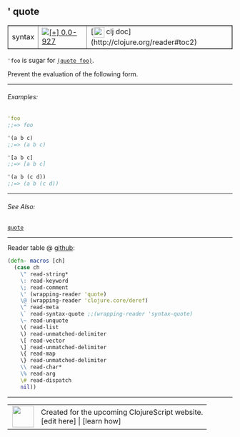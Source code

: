 ## ' quote



 <table border="1">
<tr>
<td>syntax</td>
<td><a href="https://github.com/cljsinfo/cljs-api-docs/tree/0.0-927"><img valign="middle" alt="[+] 0.0-927" title="Added in 0.0-927" src="https://img.shields.io/badge/+-0.0--927-lightgrey.svg"></a> </td>
<td>
[<img height="24px" valign="middle" src="http://i.imgur.com/1GjPKvB.png"> clj doc](http://clojure.org/reader#toc2)
</td>
</tr>
</table>



`'foo` is sugar for [`(quote foo)`](special_quote.md).

Prevent the evaluation of the following form.

---

###### Examples:

```clj
'foo
;;=> foo

'(a b c)
;;=> (a b c)

'[a b c]
;;=> [a b c]

'(a b (c d))
;;=> (a b (c d))
```

---

###### See Also:

[`quote`](special_quote.md)<br>

---





Reader table @ [github](https://github.com/clojure/tools.reader/blob/tools.reader-0.8.4/src/main/clojure/clojure/tools/reader.clj#L589-L608):

```clj
(defn- macros [ch]
  (case ch
    \" read-string*
    \: read-keyword
    \; read-comment
    \' (wrapping-reader 'quote)
    \@ (wrapping-reader 'clojure.core/deref)
    \^ read-meta
    \` read-syntax-quote ;;(wrapping-reader 'syntax-quote)
    \~ read-unquote
    \( read-list
    \) read-unmatched-delimiter
    \[ read-vector
    \] read-unmatched-delimiter
    \{ read-map
    \} read-unmatched-delimiter
    \\ read-char*
    \% read-arg
    \# read-dispatch
    nil))
```

<!--
Repo - tag - source tree - lines:

 <pre>
tools.reader @ tools.reader-0.8.4
└── src
    └── main
        └── clojure
            └── clojure
                └── tools
                    └── <ins>[reader.clj:589-608](https://github.com/clojure/tools.reader/blob/tools.reader-0.8.4/src/main/clojure/clojure/tools/reader.clj#L589-L608)</ins>
</pre>
-->

---



 <table>
<tr><td>
<img valign="middle" align="right" width="48px" src="http://i.imgur.com/Hi20huC.png">
</td><td>
Created for the upcoming ClojureScript website.<br>
[edit here] | [learn how]
</td></tr></table>

[edit here]:https://github.com/cljsinfo/cljs-api-docs/blob/master/cljsdoc/syntax_quote.cljsdoc
[learn how]:https://github.com/cljsinfo/cljs-api-docs/wiki/cljsdoc-files

<!--

This information was too distracting to show to readers, but I'll leave it
commented here since it is helpful to:

- pretty-print the data used to generate this document
- and show how to retrieve that data



The API data for this symbol:

```clj
{:description "`'foo` is sugar for [`(quote foo)`](special/quote).\n\nPrevent the evaluation of the following form.",
 :ns "syntax",
 :name "quote",
 :history [["+" "0.0-927"]],
 :type "syntax",
 :related ["special/quote"],
 :full-name-encode "syntax_quote",
 :extra-sources ({:code "(defn- macros [ch]\n  (case ch\n    \\\" read-string*\n    \\: read-keyword\n    \\; read-comment\n    \\' (wrapping-reader 'quote)\n    \\@ (wrapping-reader 'clojure.core/deref)\n    \\^ read-meta\n    \\` read-syntax-quote ;;(wrapping-reader 'syntax-quote)\n    \\~ read-unquote\n    \\( read-list\n    \\) read-unmatched-delimiter\n    \\[ read-vector\n    \\] read-unmatched-delimiter\n    \\{ read-map\n    \\} read-unmatched-delimiter\n    \\\\ read-char*\n    \\% read-arg\n    \\# read-dispatch\n    nil))",
                  :title "Reader table",
                  :repo "tools.reader",
                  :tag "tools.reader-0.8.4",
                  :filename "src/main/clojure/clojure/tools/reader.clj",
                  :lines [589 608]}),
 :examples [{:id "0d2c26",
             :content "```clj\n'foo\n;;=> foo\n\n'(a b c)\n;;=> (a b c)\n\n'[a b c]\n;;=> [a b c]\n\n'(a b (c d))\n;;=> (a b (c d))\n```"}],
 :full-name "syntax/quote",
 :display "' quote",
 :clj-doc "http://clojure.org/reader#toc2"}

```

Retrieve the API data for this symbol:

```clj
;; from Clojure REPL
(require '[clojure.edn :as edn])
(-> (slurp "https://raw.githubusercontent.com/cljsinfo/cljs-api-docs/catalog/cljs-api.edn")
    (edn/read-string)
    (get-in [:symbols "syntax/quote"]))
```

-->
